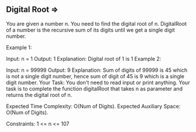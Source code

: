 Digital Root  =>
------------



You are given a number n. You need to find the digital root of n. DigitalRoot of a number is the recursive sum of its digits until we get a single digit number.

Example 1:

Input:
n = 1
Output:  1
Explanation: Digital root of 1 is 1
Example 2:

Input:
n = 99999
Output: 9
Explanation: Sum of digits of 99999 is 45
which is not a single digit number, hence
sum of digit of 45 is 9 which is a single
digit number.
Your Task:
You don't need to read input or print anything. Your task is to complete the function digitalRoot that takes n as parameter and returns the digital root of n. 

Expected Time Complexity: O(Num of Digits).
Expected Auxiliary Space: O(Num of Digits).

Constraints:
1 <= n <= 107

 
